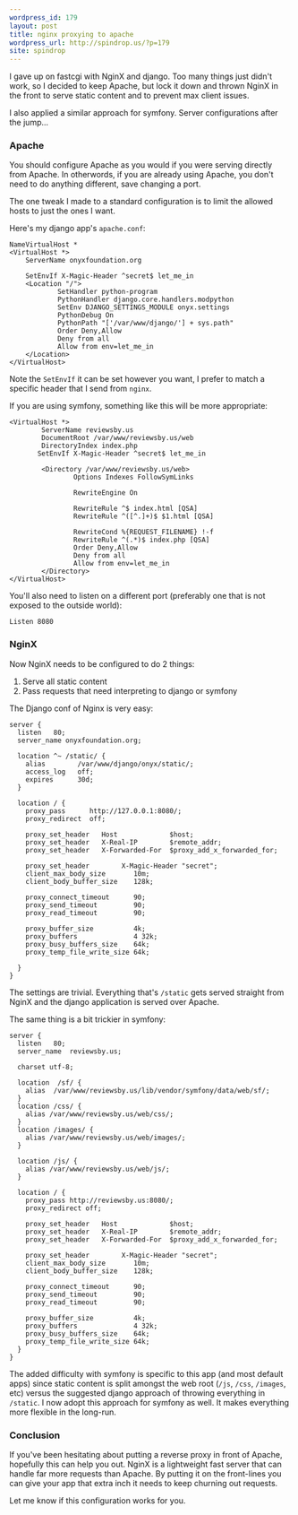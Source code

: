```yaml
---
wordpress_id: 179
layout: post
title: nginx proxying to apache
wordpress_url: http://spindrop.us/?p=179
site: spindrop
---
```

I gave up on fastcgi with NginX and django.  Too many things just didn't work, so I decided to keep Apache, but lock it down and thrown NginX in the front to serve static content and to prevent max client issues.

I also applied a similar approach for symfony.  Server configurations after the jump...
<!--more-->
### Apache

You should configure Apache as you would if you were serving directly from Apache.  In otherwords, if you are already using Apache, you don't need to do anything different, save changing a port.

The one tweak I made to a standard configuration is to limit the allowed hosts to just the ones I want.

Here's my django app's `apache.conf`:

	NameVirtualHost *
	<VirtualHost *>
        ServerName onyxfoundation.org

        SetEnvIf X-Magic-Header ^secret$ let_me_in
        <Location "/">
                SetHandler python-program
                PythonHandler django.core.handlers.modpython
                SetEnv DJANGO_SETTINGS_MODULE onyx.settings
                PythonDebug On
                PythonPath "['/var/www/django/'] + sys.path"
                Order Deny,Allow
                Deny from all
                Allow from env=let_me_in
        </Location>
	</VirtualHost>

Note the `SetEnvIf` it can be set however you want, I prefer to match a specific header that I send from `nginx`.

If you are using symfony, something like this will be more appropriate:


    <VirtualHost *>
            ServerName reviewsby.us
            DocumentRoot /var/www/reviewsby.us/web
            DirectoryIndex index.php
	       SetEnvIf X-Magic-Header ^secret$ let_me_in

            <Directory /var/www/reviewsby.us/web>
                    Options Indexes FollowSymLinks

                    RewriteEngine On

                    RewriteRule ^$ index.html [QSA]
                    RewriteRule ^([^.]+)$ $1.html [QSA]

                    RewriteCond %{REQUEST_FILENAME} !-f
                    RewriteRule ^(.*)$ index.php [QSA]
                    Order Deny,Allow
                    Deny from all
                    Allow from env=let_me_in
            </Directory>
    </VirtualHost>


You'll also need to listen on a different port (preferably one that is not exposed to the outside world):

	Listen 8080

### NginX

Now NginX needs to be configured to do 2 things:
1. Serve all static content
2. Pass requests that need interpreting to django or symfony

The Django conf of Nginx is very easy:

    server {
      listen   80;
      server_name onyxfoundation.org;

      location ^~ /static/ {
        alias        /var/www/django/onyx/static/;
        access_log   off;
        expires      30d;
      }

      location / {
        proxy_pass      http://127.0.0.1:8080/;
        proxy_redirect  off;

        proxy_set_header   Host             $host;
        proxy_set_header   X-Real-IP        $remote_addr;
        proxy_set_header   X-Forwarded-For  $proxy_add_x_forwarded_for;

        proxy_set_header        X-Magic-Header "secret";
        client_max_body_size       10m;
        client_body_buffer_size    128k;

        proxy_connect_timeout      90;
        proxy_send_timeout         90;
        proxy_read_timeout         90;

        proxy_buffer_size          4k;
        proxy_buffers              4 32k;
        proxy_busy_buffers_size    64k;
        proxy_temp_file_write_size 64k;

      }
    }

The settings are trivial.  Everything that's `/static` gets served straight from NginX and the django application is served over Apache.

The same thing is a bit trickier in symfony:

    server {
      listen   80;
      server_name  reviewsby.us;

      charset utf-8;

      location  /sf/ {
        alias  /var/www/reviewsby.us/lib/vendor/symfony/data/web/sf/;
      }
      location /css/ {
        alias /var/www/reviewsby.us/web/css/;
      }
      location /images/ {
        alias /var/www/reviewsby.us/web/images/;
      }

      location /js/ {
        alias /var/www/reviewsby.us/web/js/;
      }

      location / { 
        proxy_pass http://reviewsby.us:8080/;
        proxy_redirect off;

        proxy_set_header   Host             $host;
        proxy_set_header   X-Real-IP        $remote_addr;
        proxy_set_header   X-Forwarded-For  $proxy_add_x_forwarded_for;

        proxy_set_header        X-Magic-Header "secret";
        client_max_body_size       10m;
        client_body_buffer_size    128k;

        proxy_connect_timeout      90;
        proxy_send_timeout         90;
        proxy_read_timeout         90;

        proxy_buffer_size          4k;
        proxy_buffers              4 32k;
        proxy_busy_buffers_size    64k;
        proxy_temp_file_write_size 64k;
      }
    }
    
The added difficulty with symfony is specific to this app (and most default apps) since static content is split amongst the web root (`/js`, `/css`, `/images`, etc) versus the suggested django approach of throwing everything in `/static`.  I now adopt this approach for symfony as well.  It makes everything more flexible in the long-run.

### Conclusion

If you've been hesitating about putting a reverse proxy in front of Apache, hopefully this can help you out.  NginX is a lightweight fast server that can handle far more requests than Apache.  By putting it on the front-lines you can give your app that extra inch it needs to keep churning out requests.

Let me know if this configuration works for you.
